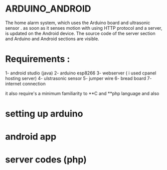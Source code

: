 # ARDUINO_ANDROID
The home alarm system, which uses the Arduino board and ultrasonic sensor . as soon as it senses motion with using HTTP protocol and a server, is updated on the Android device. The source code of the server section and Arduino and Android sections are visible.

# Requirements :
1- android studio (java)
2- arduino esp8266 
3- webserver ( i used cpanel hosting server)
4- ulstrasonic sensor
5- jumper wire
6- bread board
7- internet connection

it also require's a minimum familiarity to **C and **php language and also 
# setting up arduino








# android app 




# server codes (php)
